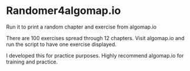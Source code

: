 # Randomer4algomap.io
Run it to print a random chapter and exercise from algomap.io

There are 100 exercises spread through 12 chapters.
Visit algomap.io and run the script to have one exercise displayed.

I developed this for practice purposes. 
Highly recommend algomap.io for training and practice.
